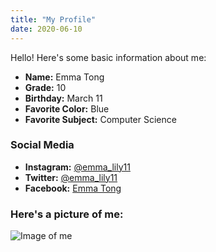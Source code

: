 ```yaml
---
title: "My Profile"
date: 2020-06-10
---
```

Hello! Here's some basic information about me:
- **Name:** Emma Tong
- **Grade:** 10
- **Birthday:** March 11
- **Favorite Color:** Blue
- **Favorite Subject:** Computer Science

### Social Media
- **Instagram:** [@emma_lily11](https://www.instagram.com/emma_lily11/)
- **Twitter:** [@emma_lily11](https://twitter.com/emma_lily11)
- **Facebook:** [Emma Tong](https://www.facebook.com/profile.php?id=100012141817367)

### Here's a picture of me:
![Image of me](https://etong11.github.io/github-pages-with-jekyll/images/bio-photo.png)

